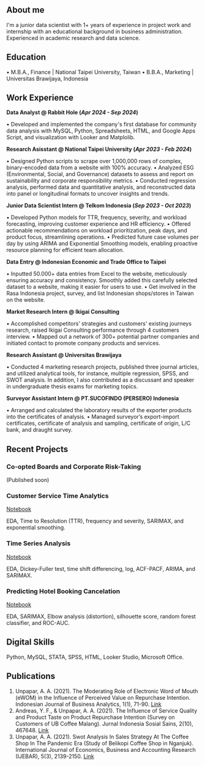 ## About me
I'm a junior data scientist with 1+ years of experience in project work and internship with an educational background in business administration. Experienced in academic research and
data science.

## Education
• M.B.A., Finance | National Taipei University, Taiwan
• B.B.A., Marketing | Universitas Brawijaya, Indonesia

## Work Experience
**Data Analyst @ Rabbit Hole (_Apr 2024 - Sep 2024_)**

• Developed and implemented the company's first database for community data analysis with MySQL, Python, Spreadsheets, HTML, and Google Apps Script, and visualization with Looker and Matplolib.

**Research Asisstant @ National Taipei University (_Apr 2023 - Feb 2024_)**

• Designed Python scripts to scrape over 1,000,000 rows of complex, binary-encoded data from a website with 100% accuracy.
• Analyzed ESG (Environmental, Social, and Governance) datasets to assess and report on sustainability and corporate responsibility metrics.
• Conducted regression analysis, performed data and quantitative analysis, and reconstructed data into panel or longitudinal formats to uncover insights and trends.

**Junior Data Scientist Intern @ Telkom Indonesia (_Sep 2023 - Oct 2023_)**

• Developed Python models for TTR, frequency, severity, and workload forecasting, improving customer experience and HR efficiency.
• Offered actionable recommendations on workload prioritization, peak days, and product focus, streamlining operations.
• Predicted future case volumes per day by using ARIMA and Exponential Smoothing models, enabling proactive resource planning for efficient team allocation.

**Data Entry @ Indonesian Economic and Trade Office to Taipei**

• Inputted 50.000+ data entries from Excel to the website, meticulously ensuring accuracy and consistency. Smoothly added this carefully selected dataset to a website, making it easier for users to use.
• Get involved in the Rasa Indonesia project, survey, and list Indonesian shops/stores in Taiwan on the website.
  
**Market Research Intern @ Ikigai Consulting**

• Accomplished competitors’ strategies and customers' existing journeys research, raised Ikigai Consulting
performance through 4 customers interview.
• Mapped out a network of 300+ potential partner companies and initiated contact to promote company
products and services.

**Research Assistant @ Universitas Brawijaya**

• Conducted 4 marketing research projects, published three journal articles, and utilized analytical tools, for instance, multiple regression, SPSS, and SWOT analysis. In addition, I also contributed as a discussant and speaker in undergraduate thesis exams for marketing topics.
  
**Surveyor Assistant Intern @ PT.SUCOFINDO (PERSERO) Indonesia**

• Arranged and calculated the laboratory results of the exporter products into the certificates of analysis.
• Managed surveyor’s export-import certificates, certificate of analysis and sampling, certificate of origin, L/C bank, and draught survey.
  
## Recent Projects
### Co-opted Boards and Corporate Risk-Taking
(Published soon)

### Customer Service Time Analytics
[Notebook](https://colab.research.google.com/drive/1zKrhto0OM6V56agUULaT05reMobv4PNe)

EDA, Time to Resolution (TTR), frequency and severity, SARIMAX, and exponential smoothing.

### Time Series Analysis
[Notebook](https://colab.research.google.com/drive/1jy0mchSVVmY2UP39ANjDsp9RMPsLIMjE#scrollTo=eTtrlJCeBDs7)

EDA, Dickey-Fuller test, time shift differencing, log, ACF-PACF, ARIMA, and SARIMAX.

### Predicting Hotel Booking Cancelation
[Notebook](https://colab.research.google.com/drive/153X3CiPITSeNiuM_nAkVw7uH0M-FggRh#scrollTo=5eFaeCTp5wy2)

EDA, SARIMAX, Elbow analysis (distortion), silhouette score, random forest classifier, and ROC-AUC.

## Digital Skills
Python, MySQL, STATA, SPSS, HTML, Looker Studio, Microsoft Office.

## Publications
1. Unpapar, A. A. (2021). The Moderating Role of Electronic Word of Mouth (eWOM) in the Influence of Perceived Value on Repurchase Intention. Indonesian Journal of Business Analytics, 1(1), 71-90. [Link](https://journal.formosapublisher.org/index.php/ijba/article/view/6)
2. Andreas, Y. F., & Unpapar, A. A. (2021). The Influence of Service Quality and Product Taste on Product Repurchase Intention (Survey on Customers of UB Coffee Malang). Jurnal Indonesia Sosial Sains, 2(10), 467648. [Link](https://jiss.publikasiindonesia.id/index.php/jiss/article/view/440)
3. Unpapar, A. A. (2021). Swot Analysis In Sales Strategy At The Coffee Shop In The Pandemic Era (Study of Belikopi Coffee Shop in Nganjuk). International Journal of Economics, Business and Accounting Research (IJEBAR), 5(3), 2139-2150. [Link](https://jurnal.stie-aas.ac.id/index.php/IJEBAR/article/view/2790)
